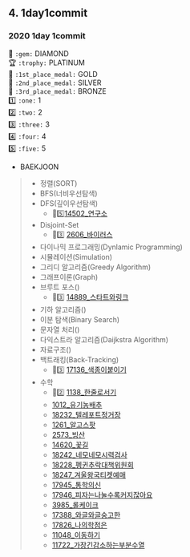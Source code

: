 
## 4. 1day1commit
### 2020 1day 1commit

:gem: `:gem:` DIAMOND  
:trophy: `:trophy:` PLATINUM  
:1st_place_medal: `:1st_place_medal:` GOLD  
:2nd_place_medal: `:2nd_place_medal:` SILVER  
:3rd_place_medal: `:3rd_place_medal:` BRONZE  
:one: `:one:` 1  
:two: `:two:` 2  
:three: `:three:` 3  
:four: `:four:` 4  
:five: `:five:` 5 

* BAEKJOON
>   * 정렬(SORT)
>   * BFS(너비우선탐색)
>   * DFS(깊이우선탐색)
>       * :1st_place_medal::five:[14502_연구소](BAEKJOON/Main_14502_연구소.java)
>   * Disjoint-Set
>       * :2nd_place_medal::three: [2606_바이러스](BAEKJOON/Main_2606_바이러스.java)
>   * 다이나믹 프로그래밍(Dynlamic Programming)
>   * 시뮬레이션(Simulation)
>   * 그리디 알고리즘(Greedy Algorithm)
>   * 그래프이론(Graph)
>   * 브루트 포스()
>       * :2nd_place_medal::three: [14889_스타트와링크](BAEKJOON/Main_14889_스타트와링크.java)
>   * 기하 알고리즘()
>   * 이분 탐색(Binary Search)
>   * 문자열 처리()
>   * 다익스트라 알고리즘(Daijkstra Algorithm)
>   * 자료구조()
>   * 백트래킹(Back-Tracking)
>       * :1st_place_medal::three: [17136_색종이붙이기](BAEKJOON/Main_17136_색종이붙이기.java)
>   * 수학
>       * :2nd_place_medal::two: [1138_한줄로서기](BAEKJOON/Main_1138_한줄로서기.java)
>       * [1012_유기농배추](BAEKJOON/Main_1012_유기농배추.java)
>       * [18232_텔레포트정거장](BAEKJOON/Main_18232_텔레포트정거장.java)
>       * [1261_알고스팟](BAEKJOON/Main_1261_알고스팟.java)
>       * [2573_빙산](BAEKJOON/Main_2573_빙산.java)
>       * [14620_꽃길](BAEKJOON/Main_14620_꽃길.java)
>       * [18242_네모네모시력검사](BAEKJOON/Main_18242_네모네모시력검사.java)
>       * [18228_펭귄추락대책위원회](BAEKJOON/Main_18228_펭귄추락대책위원회.java)
>       * [18247_겨울왕국티켓예매](BAEKJOON/Main_18247_겨울왕국티켓예매.java)
>       * [17945_통학의신](BAEKJOON/Main_17945_통학의신.java)
>       * [17946_피자는나눌수록커지잖아요](BAEKJOON/Main_17946_피자는나눌수록커지잖아요.java)
>       * [3985_롤케이크](BAEKJOON/Main_3985_롤케이크.java)
>       * [17388_와글와글숭고한](BAEKJOON/Main_17388_와글와글숭고한.java)
>       * [17826_나의학점은](BAEKJOON/Main_17826_나의학점은.java)
>       * [11048_이동하기](BAEKJOON/Main_11048_이동하기.java)
>       * [11722_가장긴감소하는부분수열](BAEKJOON/Main_11722_가장긴감소하는부분수열.java)
